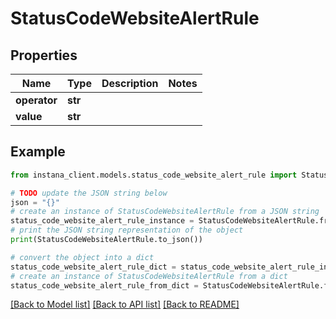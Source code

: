 # StatusCodeWebsiteAlertRule


## Properties

Name | Type | Description | Notes
------------ | ------------- | ------------- | -------------
**operator** | **str** |  | 
**value** | **str** |  | 

## Example

```python
from instana_client.models.status_code_website_alert_rule import StatusCodeWebsiteAlertRule

# TODO update the JSON string below
json = "{}"
# create an instance of StatusCodeWebsiteAlertRule from a JSON string
status_code_website_alert_rule_instance = StatusCodeWebsiteAlertRule.from_json(json)
# print the JSON string representation of the object
print(StatusCodeWebsiteAlertRule.to_json())

# convert the object into a dict
status_code_website_alert_rule_dict = status_code_website_alert_rule_instance.to_dict()
# create an instance of StatusCodeWebsiteAlertRule from a dict
status_code_website_alert_rule_from_dict = StatusCodeWebsiteAlertRule.from_dict(status_code_website_alert_rule_dict)
```
[[Back to Model list]](../README.md#documentation-for-models) [[Back to API list]](../README.md#documentation-for-api-endpoints) [[Back to README]](../README.md)


